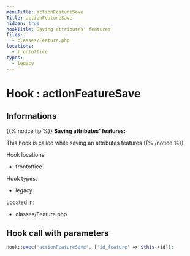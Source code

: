 ```yaml
---
menuTitle: actionFeatureSave
Title: actionFeatureSave
hidden: true
hookTitle: Saving attributes' features
files:
  - classes/Feature.php
locations:
  - frontoffice
types:
  - legacy
---
```


# Hook : actionFeatureSave

## Informations

{{% notice tip %}}
**Saving attributes' features:** 

This hook is called while saving an attributes features
{{% /notice %}}

Hook locations: 
  - frontoffice

Hook types: 
  - legacy

Located in: 
  - classes/Feature.php

## Hook call with parameters

```php
Hook::exec('actionFeatureSave', ['id_feature' => $this->id]);
```